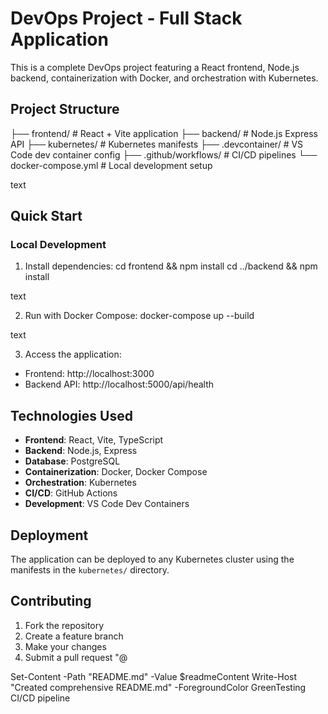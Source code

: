 # DevOps Project - Full Stack Application

This is a complete DevOps project featuring a React frontend, Node.js backend, containerization with Docker, and orchestration with Kubernetes.

## Project Structure
├── frontend/ # React + Vite application
├── backend/ # Node.js Express API
├── kubernetes/ # Kubernetes manifests
├── .devcontainer/ # VS Code dev container config
├── .github/workflows/ # CI/CD pipelines
└── docker-compose.yml # Local development setup

text

## Quick Start

### Local Development
1. Install dependencies:
cd frontend && npm install
cd ../backend && npm install

text

2. Run with Docker Compose:
docker-compose up --build

text

3. Access the application:
- Frontend: http://localhost:3000
- Backend API: http://localhost:5000/api/health

## Technologies Used

- **Frontend**: React, Vite, TypeScript
- **Backend**: Node.js, Express
- **Database**: PostgreSQL
- **Containerization**: Docker, Docker Compose
- **Orchestration**: Kubernetes
- **CI/CD**: GitHub Actions
- **Development**: VS Code Dev Containers

## Deployment

The application can be deployed to any Kubernetes cluster using the manifests in the `kubernetes/` directory.

## Contributing

1. Fork the repository
2. Create a feature branch
3. Make your changes
4. Submit a pull request
"@

Set-Content -Path "README.md" -Value $readmeContent
Write-Host "Created comprehensive README.md" -ForegroundColor GreenT e s t i n g   C I / C D   p i p e l i n e  
 